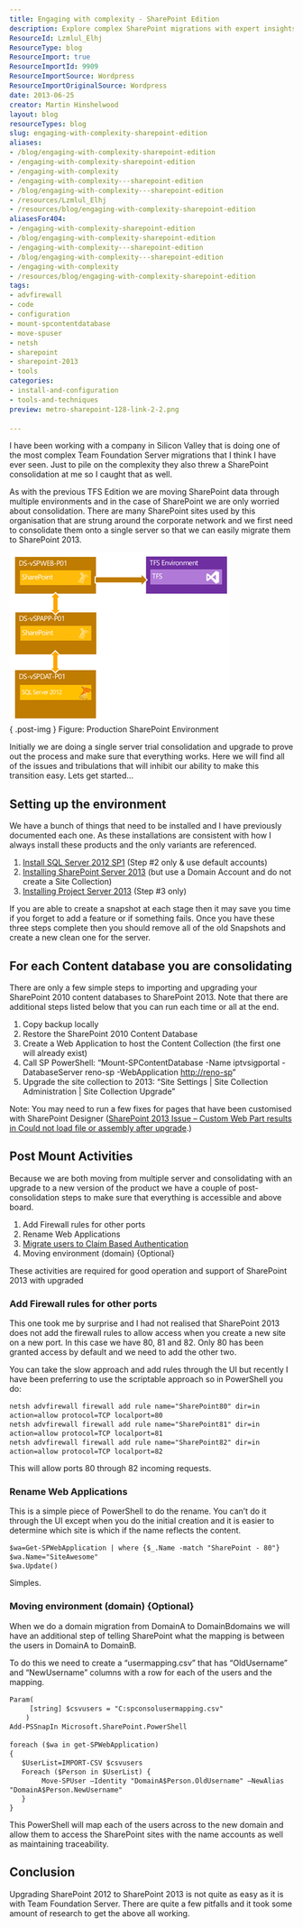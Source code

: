 ```yaml
---
title: Engaging with complexity - SharePoint Edition
description: Explore complex SharePoint migrations with expert insights on consolidation and upgrades to SharePoint 2013. Simplify your transition today!
ResourceId: Lzmlul_Elhj
ResourceType: blog
ResourceImport: true
ResourceImportId: 9909
ResourceImportSource: Wordpress
ResourceImportOriginalSource: Wordpress
date: 2013-06-25
creator: Martin Hinshelwood
layout: blog
resourceTypes: blog
slug: engaging-with-complexity-sharepoint-edition
aliases:
- /blog/engaging-with-complexity-sharepoint-edition
- /engaging-with-complexity-sharepoint-edition
- /engaging-with-complexity
- /engaging-with-complexity---sharepoint-edition
- /blog/engaging-with-complexity---sharepoint-edition
- /resources/Lzmlul_Elhj
- /resources/blog/engaging-with-complexity-sharepoint-edition
aliasesFor404:
- /engaging-with-complexity-sharepoint-edition
- /blog/engaging-with-complexity-sharepoint-edition
- /engaging-with-complexity---sharepoint-edition
- /blog/engaging-with-complexity---sharepoint-edition
- /engaging-with-complexity
- /resources/blog/engaging-with-complexity-sharepoint-edition
tags:
- advfirewall
- code
- configuration
- mount-spcontentdatabase
- move-spuser
- netsh
- sharepoint
- sharepoint-2013
- tools
categories:
- install-and-configuration
- tools-and-techniques
preview: metro-sharepoint-128-link-2-2.png

---
```

I have been working with a company in Silicon Valley that is doing one of the most complex Team Foundation Server migrations that I think I have ever seen. Just to pile on the complexity they also threw a SharePoint consolidation at me so I caught that as well.

As with the previous TFS Edition we are moving SharePoint data through multiple environments and in the case of SharePoint we are only worried about consolidation. There are many SharePoint sites used by this organisation that are strung around the corporate network and we first need to consolidate them onto a single server so that we can easily migrate them to SharePoint 2013.

![image](images/image37-1-1.png "image")  
{ .post-img }
Figure: Production SharePoint Environment

Initially we are doing a single server trial consolidation and upgrade to prove out the process and make sure that everything works. Here we will find all of the issues and tribulations that will inhibit our ability to make this transition easy. Lets get started…

## Setting up the environment

We have a bunch of things that need to be installed and I have previously documented each one. As these installations are consistent with how I always install these products and the only variants are referenced.

1. [Install SQL Server 2012 SP1](http://nkdagility.com/installing-tfs-2012-on-server-2012-with-sql-2012/) (Step #2 only & use default accounts)
2. [Installing SharePoint Server 2013](http://nkdagility.com/install-sharepoint-2013-on-windows-server-2012-without-a-domain/) (but use a Domain Account and do not create a Site Collection)
3. [Installing Project Server 2013](http://nkdagility.com/integrating-project-server-2013-with-team-foundation-server-2012/) (Step #3 only)

If you are able to create a snapshot at each stage then it may save you time if you forget to add a feature or if something fails. Once you have these three steps complete then you should remove all of the old Snapshots and create a new clean one for the server.

## For each Content database you are consolidating

There are only a few simple steps to importing and upgrading your SharePoint 2010 content databases to SharePoint 2013. Note that there are additional steps listed below that you can run each time or all at the end.

1. Copy backup locally
2. Restore the SharePoint 2010 Content Database
3. Create a Web Application to host the Content Collection (the first one will already exist)
4. Call SP PowerShell: “Mount-SPContentDatabase -Name iptvsigportal -DatabaseServer reno-sp -WebApplication [http://reno-sp](http://reno-sp)”
5. Upgrade the site collection to 2013: “Site Settings | Site Collection Administration | Site Collection Upgrade”

Note: You may need to run a few fixes for pages that have been customised with SharePoint Designer ([SharePoint 2013 Issue – Custom Web Part results in Could not load file or assembly after upgrade](http://nkdagility.com/sharepoint-2013-issue-custom-web-part-results-in-could-not-load-file-or-assembly-after-upgrade/).)

## Post Mount Activities

Because we are both moving from multiple server and consolidating with an upgrade to a new version of the product we have a couple of post-consolidation steps to make sure that everything is accessible and above board.

1. Add Firewall rules for other ports
2. Rename Web Applications
3. [Migrate users to Claim Based Authentication](http://nkdagility.com/sharepoint-2013-issue-after-migration-from-2010-user-permission-not-working/?preview=true)
4. Moving environment (domain) {Optional}

These activities are required for good operation and support of SharePoint 2013 with upgraded

### Add Firewall rules for other ports

This one took me by surprise and I had not realised that SharePoint 2013 does not add the firewall rules to allow access when you create a new site on a new port. In this case we have 80, 81 and 82. Only 80 has been granted access by default and we need to add the other two.

You can take the slow approach and add rules through the UI but recently I have been preferring to use the scriptable approach so in PowerShell you do:

```
netsh advfirewall firewall add rule name="SharePoint80" dir=in action=allow protocol=TCP localport=80
netsh advfirewall firewall add rule name="SharePoint81" dir=in action=allow protocol=TCP localport=81
netsh advfirewall firewall add rule name="SharePoint82" dir=in action=allow protocol=TCP localport=82
```

This will allow ports 80 through 82 incoming requests.

### Rename Web Applications

This is a simple piece of PowerShell to do the rename. You can’t do it through the UI except when you do the initial creation and it is easier to determine which site is which if the name reflects the content.

```
$wa=Get-SPWebApplication | where {$_.Name -match "SharePoint - 80"}
$wa.Name="SiteAwesome"
$wa.Update()

```

Simples.

### Moving environment (domain) {Optional}

When we do a domain migration from DomainA to DomainBdomains we will have an additional step of telling SharePoint what the mapping is between the users in DomainA to DomainB.

To do this we need to create a “usermapping.csv” that has “OldUsername” and “NewUsername” columns with a row for each of the users and the mapping.

```
Param(
     [string] $csvusers = "C:spconsolusermapping.csv"
    )
Add-PSSnapIn Microsoft.SharePoint.PowerShell

foreach ($wa in get-SPWebApplication)
{
   $UserList=IMPORT-CSV $csvusers
   Foreach ($Person in $UserList) {
        Move-SPUser –Identity "DomainA$Person.OldUsername" –NewAlias "DomainA$Person.NewUsername"
   }
}

```

This PowerShell will map each of the users across to the new domain and allow them to access the SharePoint sites with the name accounts as well as maintaining traceability.

## Conclusion

Upgrading SharePoint 2012 to SharePoint 2013 is not quite as easy as it is with Team Foundation Server. There are quite a few pitfalls and it took some amount of research to get the above all working.
